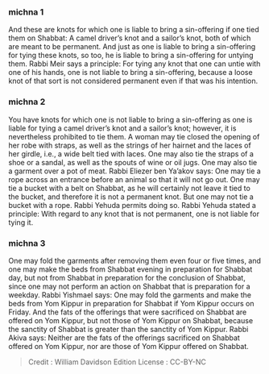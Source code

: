
### michna 1
And these are knots for which one is liable to bring a sin-offering if one tied them on Shabbat: A camel driver’s knot and a sailor’s knot, both of which are meant to be permanent. And just as one is liable to bring a sin-offering for tying these knots, so too, he is liable to bring a sin-offering for untying them. Rabbi Meir says a principle: For tying any knot that one can untie with one of his hands, one is not liable to bring a sin-offering, because a loose knot of that sort is not considered permanent even if that was his intention.

### michna 2
You have knots for which one is not liable to bring a sin-offering as one is liable for tying a camel driver’s knot and a sailor’s knot; however, it is nevertheless prohibited to tie them. A woman may tie closed the opening of her robe with straps, as well as the strings of her hairnet and the laces of her girdle, i.e., a wide belt tied with laces. One may also tie the straps of a shoe or a sandal, as well as the spouts of wine or oil jugs. One may also tie a garment over a pot of meat. Rabbi Eliezer ben Ya’akov says: One may tie a rope across an entrance before an animal so that it will not go out. One may tie a bucket with a belt on Shabbat, as he will certainly not leave it tied to the bucket, and therefore it is not a permanent knot. But one may not tie a bucket with a rope. Rabbi Yehuda permits doing so. Rabbi Yehuda stated a principle: With regard to any knot that is not permanent, one is not liable for tying it.

### michna 3
One may fold the garments after removing them even four or five times, and one may make the beds from Shabbat evening in preparation for Shabbat day, but not from Shabbat in preparation for the conclusion of Shabbat, since one may not perform an action on Shabbat that is preparation for a weekday. Rabbi Yishmael says: One may fold the garments and make the beds from Yom Kippur in preparation for Shabbat if Yom Kippur occurs on Friday. And the fats of the offerings that were sacrificed on Shabbat are offered on Yom Kippur, but not those of Yom Kippur on Shabbat, because the sanctity of Shabbat is greater than the sanctity of Yom Kippur. Rabbi Akiva says: Neither are the fats of the offerings sacrificed on Shabbat offered on Yom Kippur, nor are those of Yom Kippur offered on Shabbat.

>Credit : William Davidson Edition
>License :  CC-BY-NC